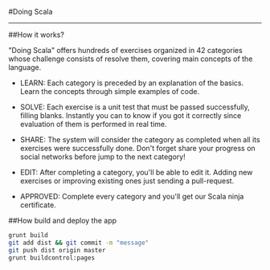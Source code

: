 #Doing Scala

------------------------

##How it works?

"Doing Scala" offers hundreds of exercises organized in 42 categories whose challenge consists of resolve them, covering main concepts of the language.


- LEARN: Each category is preceded by an explanation of the basics. Learn the concepts through simple examples of code.

- SOLVE: Each exercise is a unit test that must be passed successfully, filling blanks. Instantly you can to know if you got it correctly since evaluation of them is performed in real time.

- SHARE: The system will consider the category as completed when all its exercises were successfully done. Don't forget share your progress on social networks before jump to the next category!

- EDIT: After completing a category, you'll be able to edit it. Adding new exercises or improving existing ones just sending a pull-request.

- APPROVED: Complete every category and you'll get our Scala ninja certificate.


##How build and deploy the app

```bash
grunt build
git add dist && git commit -m "message"
git push dist origin master
grunt buildcontrol:pages
```

